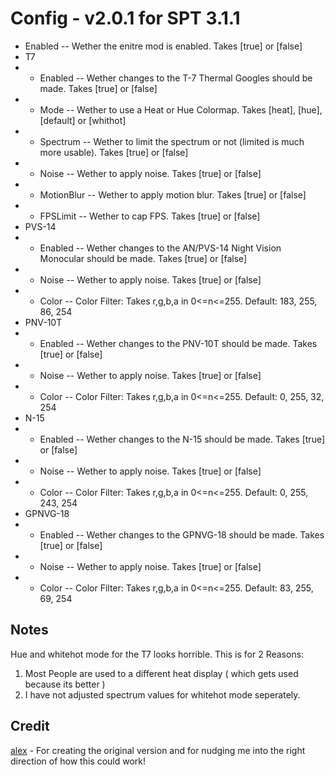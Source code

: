 # Config - v2.0.1 for SPT 3.1.1

- Enabled -- Wether the enitre mod is enabled. Takes [true] or [false]
- T7
- - Enabled -- Wether changes to the T-7 Thermal Googles should be made. Takes [true] or [false]
- - Mode -- Wether to use a Heat or Hue Colormap. Takes [heat], [hue], [default] or [whithot]
- - Spectrum -- Wether to limit the spectrum or not (limited is much more usable). Takes [true] or [false]
- - Noise -- Wether to apply noise. Takes [true] or [false]
- - MotionBlur -- Wether to apply motion blur. Takes [true] or [false]
- - FPSLimit -- Wether to cap FPS. Takes [true] or [false]
- PVS-14
- - Enabled -- Wether changes to the AN/PVS-14 Night Vision Monocular should be made. Takes [true] or [false]
- - Noise -- Wether to apply noise. Takes [true] or [false]
- - Color -- Color Filter: Takes r,g,b,a in 0<=n<=255. Default: 183, 255, 86, 254
- PNV-10T
- - Enabled -- Wether changes to the PNV-10T should be made. Takes [true] or [false]
- - Noise -- Wether to apply noise. Takes [true] or [false]
- - Color -- Color Filter: Takes r,g,b,a in 0<=n<=255. Default: 0, 255, 32, 254
- N-15
- - Enabled -- Wether changes to the N-15 should be made. Takes [true] or [false]
- - Noise -- Wether to apply noise. Takes [true] or [false]
- - Color -- Color Filter: Takes r,g,b,a in 0<=n<=255. Default: 0, 255, 243, 254
- GPNVG-18
- - Enabled -- Wether changes to the GPNVG-18 should be made. Takes [true] or [false]
- - Noise -- Wether to apply noise. Takes [true] or [false]
- - Color -- Color Filter: Takes r,g,b,a in 0<=n<=255. Default: 83, 255, 69, 254

## Notes

Hue and whitehot mode for the T7 looks horrible. This is for 2 Reasons:

1. Most People are used to a different heat display ( which gets used because its better )
2. I have not adjusted spectrum values for whitehot mode seperately.


## Credit
[alex](https://hub.sp-tarkov.com/user/10993-alex/) - For creating the original version and for nudging me into the right direction of how this could work!